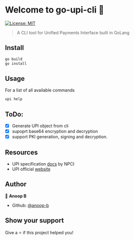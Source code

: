 # Welcome to go-upi-cli 👋

[![License: MIT](https://img.shields.io/badge/License-MIT-yellow.svg)](#)

> A CLI tool for Unified Payments Interface built in GoLang

## Install

```sh
go build
go install
```

## Usage

For a list of all available commands

```sh
upi help
```

## ToDo:

- [x] Generate UPI object from cli
- [x] supoprt base64 encryption and decryption
- [x] support PKI generation, signing and decryption.

## Resources

- UPI specification [docs](https://www.npci.org.in/sites/default/files/UPI%20Linking%20Specs_ver%201.6.pdf) by NPCI
- UPI official [website](https://www.npci.org.in/product-overview/upi-product-overview)

## Author

👤 **Anoop B**

- Github: [@anoop-b](https://github.com/anoop-b)

## Show your support

Give a ⭐️ if this project helped you!
